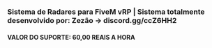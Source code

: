 ### Sistema de Radares para FiveM vRP | Sistema totalmente desenvolvido por: Zezão -> discord.gg/ccZ6HH2

#### VALOR DO SUPORTE: 60,00 REAIS A HORA
